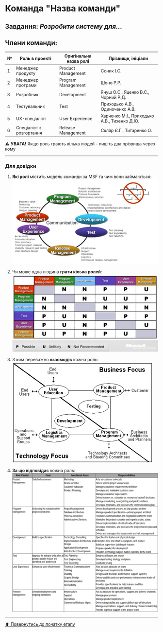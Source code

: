 # Команда "**Назва команди**"

## Завдання: *Розробити систему для...*

## Члени команди:

|№  | Роль в проекті            | Оригінальна назва ролі    | Прізвище, ініціали                          |
|---|---------------------------|---------------------------|---------------------------------------------|
| 1 | Менеджер продукту         | Product Management        | Соник І.С.                                  |
| 2 | Менеджер програми         | Program Management        | Шоно Р.Р.                                   |
| 3 | Розробник                 | Development               | Януш О.С., Яценко В.С., Чорний Р.Д.         |
| 4 | Тестувальник              | Test                      | Приходько А.В., Одиноченко А.В.             |
| 5 | UX-спеціаліст             | User Experience           | Харченко М.І., Приходько А.В., Тихенко Д.Ю. |
| 6 | Спеціаліст з розгортання  | Release Management        | Скляр Є.Г., Титаренко О.                    |

:warning: **УВАГА!** Якщо роль грають кілька людей - пишіть два прізвища через кому

---
### Для довідки
1. **Які ролі** містить модель команди за MSF та чим вони займаються:
![MSF Team model](/docs/images/resources/MSF%20team%20model.jpg)

2. Чи може одна людина **грати кілька ролей**:
![MSF Team model](/docs/images/resources/MSF%20roles%20combinations.png)

1. З ким переважно **взаємодіє** кожна роль:<br>
![MSF Team model](/docs/images/resources/MSF%20roles%20focus.gif)

1. **За що відповідає** кожна роль:
![MSF Team model](/docs/images/resources/MSF%20roles%20responsibilities.png)

---
[:arrow_up: Повернутись до початку етапу](/docs/1.Envisioning/README.md)
